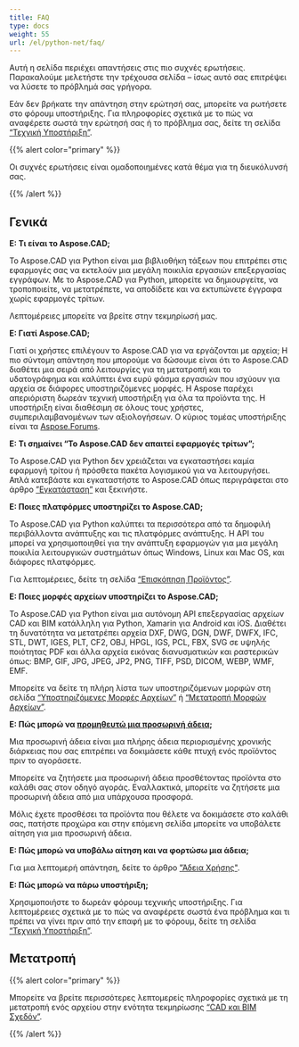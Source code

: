 ```yaml
---
title: FAQ
type: docs
weight: 55
url: /el/python-net/faq/
---
```


Αυτή η σελίδα περιέχει απαντήσεις στις πιο συχνές ερωτήσεις. Παρακαλούμε μελετήστε την τρέχουσα σελίδα – ίσως αυτό σας επιτρέψει να λύσετε το πρόβλημά σας γρήγορα.

Εάν δεν βρήκατε την απάντηση στην ερώτησή σας, μπορείτε να ρωτήσετε στο φόρουμ υποστήριξης. Για πληροφορίες σχετικά με το πώς να αναφέρετε σωστά την ερώτησή σας ή το πρόβλημα σας, δείτε τη σελίδα [“Τεχνική Υποστήριξη”](/el/cad/python-net/technical-support).

{{% alert color="primary" %}} 

Οι συχνές ερωτήσεις είναι ομαδοποιημένες κατά θέμα για τη διευκόλυνσή σας.

{{% /alert %}}

## **Γενικά**
**Ε: Τι είναι το Aspose.CAD;**

Το Aspose.CAD για Python είναι μια βιβλιοθήκη τάξεων που επιτρέπει στις εφαρμογές σας να εκτελούν μια μεγάλη ποικιλία εργασιών επεξεργασίας εγγράφων. Με το Aspose.CAD για Python, μπορείτε να δημιουργείτε, να τροποποιείτε, να μετατρέπετε, να αποδίδετε και να εκτυπώνετε έγγραφα χωρίς εφαρμογές τρίτων.

Λεπτομέρειες μπορείτε να βρείτε στην τεκμηρίωσή μας.

**Ε: Γιατί Aspose.CAD;**

Γιατί οι χρήστες επιλέγουν το Aspose.CAD για να εργάζονται με αρχεία; 
Η πιο σύντομη απάντηση που μπορούμε να δώσουμε είναι ότι το Aspose.CAD διαθέτει μια σειρά από λειτουργίες για τη μετατροπή και το υδατογράφημα και καλύπτει ένα ευρύ φάσμα εργασιών που ισχύουν για αρχεία σε διάφορες υποστηριζόμενες μορφές. 
Η Aspose παρέχει απεριόριστη δωρεάν τεχνική υποστήριξη για όλα τα προϊόντα της. 
Η υποστήριξη είναι διαθέσιμη σε όλους τους χρήστες, συμπεριλαμβανομένων των αξιολογήσεων. Ο κύριος τομέας υποστήριξης είναι τα [Aspose.Forums](https://forum.aspose.com/c/cad/19).

**Ε: Τι σημαίνει “Το Aspose.CAD δεν απαιτεί εφαρμογές τρίτων”;**

Το Aspose.CAD για Python δεν χρειάζεται να εγκαταστήσει καμία εφαρμογή τρίτου ή πρόσθετα πακέτα λογισμικού για να λειτουργήσει. Απλά κατεβάστε και εγκαταστήστε το Aspose.CAD όπως περιγράφεται στο άρθρο [”Εγκατάσταση”](/el/cad/python-net/installation/) και ξεκινήστε.

**Ε: Ποιες πλατφόρμες υποστηρίζει το Aspose.CAD;**

Το Aspose.CAD για Python καλύπτει τα περισσότερα από τα δημοφιλή περιβάλλοντα ανάπτυξης και τις πλατφόρμες ανάπτυξης. Η API του μπορεί να χρησιμοποιηθεί για την ανάπτυξη εφαρμογών για μια μεγάλη ποικιλία λειτουργικών συστημάτων όπως Windows, Linux και Mac OS, και διάφορες πλατφόρμες.

Για λεπτομέρειες, δείτε τη σελίδα [“Επισκόπηση Προϊόντος”](/el/cad/python-net/product-overview/).

**Ε: Ποιες μορφές αρχείων υποστηρίζει το Aspose.CAD;**

Το Aspose.CAD για Python είναι μια αυτόνομη API επεξεργασίας αρχείων CAD και BIM κατάλληλη για Python, Xamarin για Android και iOS. 
Διαθέτει τη δυνατότητα να μετατρέπει αρχεία DXF, DWG, DGN, DWF, DWFX, IFC, STL, DWT, IGES, PLT, CF2, OBJ, HPGL, IGS, PCL, FBX, SVG σε υψηλής ποιότητας PDF και άλλα αρχεία εικόνας διανυσματικών και ραστερικών όπως: BMP, GIF, JPG, JPEG, JP2, PNG, TIFF, PSD, DICOM, WEBP, WMF, EMF.

Μπορείτε να δείτε τη πλήρη λίστα των υποστηριζόμενων μορφών στη σελίδα [“Υποστηριζόμενες Μορφές Αρχείων”](/el/cad/python-net/supported-file-formats/) ή [“Μετατροπή Μορφών Αρχείων”](/el/cad/python-net/converting-file-formats/).

**Ε: Πώς μπορώ να [προμηθευτώ μια προσωρινή άδεια](https://purchase.aspose.com/temporary-license/);**

Μια προσωρινή άδεια είναι μια πλήρης άδεια περιορισμένης χρονικής διάρκειας που σας επιτρέπει να δοκιμάσετε κάθε πτυχή ενός προϊόντος πριν το αγοράσετε.

Μπορείτε να ζητήσετε μια προσωρινή άδεια προσθέτοντας προϊόντα στο καλάθι σας στον οδηγό αγοράς. Εναλλακτικά, μπορείτε να ζητήσετε μια προσωρινή άδεια από μια υπάρχουσα προσφορά.

Μόλις έχετε προσθέσει τα προϊόντα που θέλετε να δοκιμάσετε στο καλάθι σας, πατήστε προχώρα και στην επόμενη σελίδα μπορείτε να υποβάλετε αίτηση για μια προσωρινή άδεια.

**Ε: Πώς μπορώ να υποβάλω αίτηση και να φορτώσω μια άδεια;**

Για μια λεπτομερή απάντηση, δείτε το άρθρο ["Άδεια Χρήσης"](/el/cad/python-net/licensing/).

**Ε: Πώς μπορώ να πάρω υποστήριξη;**

Χρησιμοποιήστε το δωρεάν φόρουμ τεχνικής υποστήριξης. Για λεπτομέρειες σχετικά με το πώς να αναφέρετε σωστά ένα πρόβλημα και τι πρέπει να γίνει πριν από την επαφή με το φόρουμ, δείτε τη σελίδα [“Τεχνική Υποστήριξη”](/el/cad/python-net/technical-support).

## **Μετατροπή**

{{% alert color="primary" %}} 

Μπορείτε να βρείτε περισσότερες λεπτομερείς πληροφορίες σχετικά με τη μετατροπή ενός αρχείου στην ενότητα τεκμηρίωσης [“CAD και BIM Σχεδόν”](/el/cad/python-net/cad-and-bim-drawings/).

{{% /alert %}}
